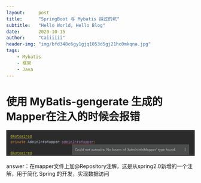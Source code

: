 ```yaml
---
layout:     post
title:      "SpringBoot 与 Mybatis 踩过的坑"
subtitle:   "Hello World, Hello Blog"
date:       2020-10-15
author:     "Caiiiiii"
header-img: "img/bfd348c6gy1gjq1053d5gj21hc0mkqna.jpg"
tags:
    - Mybatis
    - 框架
    - Java  
---
```


# 使用 MyBatis-gengerate 生成的Mapper在注入的时候会报错

![abcg](/img/bfd348c6gy1gjq13ea5i5j20jo02paa3.jpg)

answer：在mapper文件上加@Repository注解，这是从spring2.0新增的一个注解，用于简化 Spring 的开发，实现数据访问 